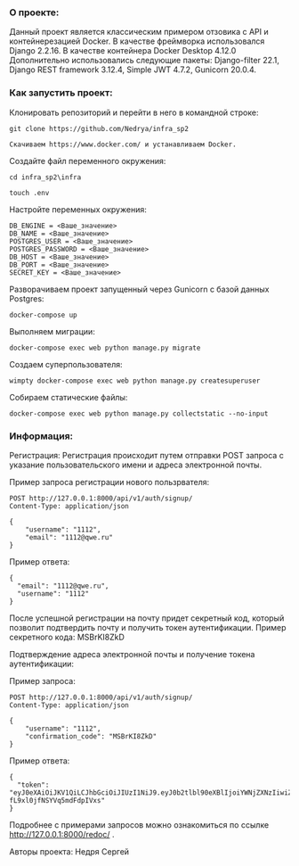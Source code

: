 ### О проекте:

Данный проект является классическим примером отзовика с API и контейнерезацией Docker.
В качестве фреймворка использовался Django 2.2.16.
В качестве контейнера Docker Desktop 4.12.0 
Дополнительно использовались следующие пакеты: Django-filter 22.1, Django REST framework 3.12.4, Simple JWT 4.7.2, Gunicorn 20.0.4.


### Как запустить проект:

Клонировать репозиторий и перейти в него в командной строке:

```
git clone https://github.com/Nedrya/infra_sp2
```

```
Скачиваем https://www.docker.com/ и устанавливаем Docker.
```

Создайте файл переменного окружения:

```
cd infra_sp2\infra
```

```
touch .env
```

Настройте переменных окружения:

```
DB_ENGINE = <Ваше_значение>
DB_NAME = <Ваше_значение>
POSTGRES_USER = <Ваше_значение>
POSTGRES_PASSWORD = <Ваше_значение>
DB_HOST = <Ваше_значение>
DB_PORT = <Ваше_значение>
SECRET_KEY = <Ваше_значение>
```

Разворачиваем проект запущенный через Gunicorn с базой данных Postgres:

```
docker-compose up
```

Выполняем миграции:

```
docker-compose exec web python manage.py migrate
```

Создаем суперпользователя:

```
wimpty docker-compose exec web python manage.py createsuperuser
```

Собираем статические файлы:

```
docker-compose exec web python manage.py collectstatic --no-input 
```


### Информация:

Регистрация:
Регистрация происходит путем отправки POST запроса с указание пользовательского имени и адреса электронной почты.

Пример запроса регистрации нового пользрвателя:
```
POST http://127.0.0.1:8000/api/v1/auth/signup/
Content-Type: application/json

{
    "username": "1112",
    "email": "1112@qwe.ru"
}
```

Пример ответа:
```
{
  "email": "1112@qwe.ru",
  "username": "1112"
}
```

После успешной регистрации на почту придет секретный код, который позволит подтвердить почту и получить токен аутентификации.
Пример секретного кода: MSBrKI8ZkD


Подтверждение адреса электронной почты и получение токена аутентификации:

Пример запроса:
```
POST http://127.0.0.1:8000/api/v1/auth/signup/
Content-Type: application/json

{
    "username": "1112",
    "confirmation_code": "MSBrKI8ZkD"
}
```

Пример ответа:
```
{
  "token": "eyJ0eXAiOiJKV1QiLCJhbGciOiJIUzI1NiJ9.eyJ0b2tlbl90eXBlIjoiYWNjZXNzIiwiZXhwIjoxNjU3NjEyMzg1LCJqdGkiOiJiNjI4N2Y3Y2JhMGQ0ZThjOGM3NGM2MTcwMDI4NjdkMCIsInVzZXJfaWQiOjEsInVzZXJuYW1lIjoiMTExMiIsImNvbmZpcm1hdGlvbl9jb2RlIjoiTVNCcktJOFprRCJ9.5wo80prs8WWwIZrsESG-fL9xl0jfNSYVq5mdFdpIVxs"
}
```

Подробнее с примерами запросов можно ознакомиться по ссылке http://127.0.0.1:8000/redoc/ .

Авторы проекта: Недря Сергей




